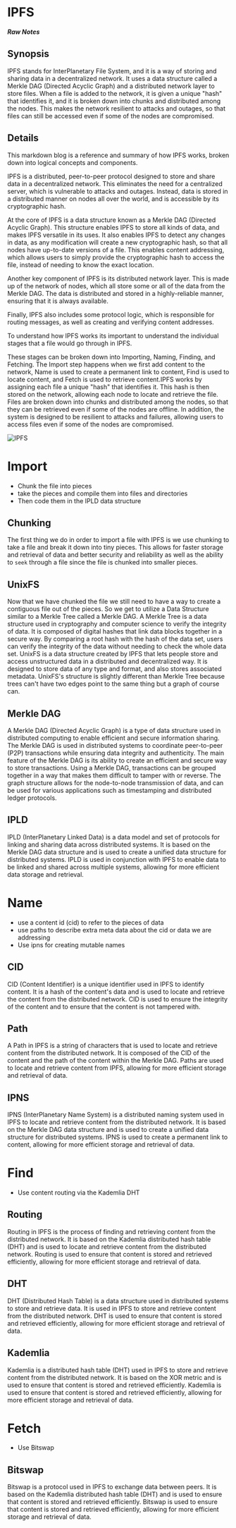 # IPFS


***Raw Notes***

## Synopsis

IPFS stands for InterPlanetary File System, and it is a way of storing and sharing data in a decentralized network. It uses a data structure called a Merkle DAG (Directed Acyclic Graph) and a distributed network layer to store files. When a file is added to the network, it is given a unique "hash" that identifies it, and it is broken down into chunks and distributed among the nodes. This makes the network resilient to attacks and outages, so that files can still be accessed even if some of the nodes are compromised.

## Details


This markdown blog is a reference and summary of how IPFS works, broken down into logical concepts and components.

IPFS is a distributed, peer-to-peer protocol designed to store and share data in a decentralized network. This eliminates the need for a centralized server, which is vulnerable to attacks and outages. Instead, data is stored in a distributed manner on nodes all over the world, and is accessible by its cryptographic hash.

At the core of IPFS is a data structure known as a Merkle DAG (Directed Acyclic Graph). This structure enables IPFS to store all kinds of data, and makes IPFS versatile in its uses. It also enables IPFS to detect any changes in data, as any modification will create a new cryptographic hash, so that all nodes have up-to-date versions of a file. This enables content addressing, which allows users to simply provide the cryptographic hash to access the file, instead of needing to know the exact location.

Another key component of IPFS is its distributed network layer. This is made up of the network of nodes, which all store some or all of the data from the Merkle DAG. The data is distributed and stored in a highly-reliable manner, ensuring that it is always available.

Finally, IPFS also includes some protocol logic, which is responsible for routing messages, as well as creating and verifying content addresses.

To understand how IPFS works its important to understand the individual stages that a file would go through in IPFS.

These stages can be broken down into Importing, Naming, Finding, and Fetching. The Import step happens when we first add content to the network, Name is used to create a permanent link to content, Find is used to locate content, and Fetch is used to retrieve content.IPFS works by assigning each file a unique "hash" that identifies it. This hash is then stored on the network, allowing each node to locate and retrieve the file. Files are broken down into chunks and distributed among the nodes, so that they can be retrieved even if some of the nodes are offline. In addition, the system is designed to be resilient to attacks and failures, allowing users to access files even if some of the nodes are compromised.

![IPFS](https://user-images.githubusercontent.com/38284764/206791995-5f9f3729-b414-4002-ad2b-1e4c85ea4118.png)

# Import
- Chunk the file into pieces
- take the pieces and compile them into files and directories
- Then code them in the IPLD data structure

## Chunking

The first thing we do in order to import a file with IPFS is we use chunking to take a file and break it down into tiny pieces. This allows for faster storage and retrieval of data and better security and reliability as well as the ability to `seek` through a file since the file is chunked into smaller pieces. 

## UnixFS

Now that we have chunked the file we still need to have a way to create a contiguous file out of the pieces. So we get to utilize a Data Structure similar to a Merkle Tree called a Merkle DAG. A Merkle Tree is a data structure used in cryptography and computer science to verify the integrity of data. It is composed of digital hashes that link data blocks together in a secure way. By comparing a root hash with the hash of the data set, users can verify the integrity of the data without needing to check the whole data set. UnixFS is a data structure created by IPFS that lets people store and access unstructured data in a distributed and decentralized way. It is designed to store data of any type and format, and also stores associated metadata. UnixFS's structure is slightly different than Merkle Tree because trees can't have two edges point to the same thing but a graph of course can. 

## Merkle DAG

A Merkle DAG (Directed Acyclic Graph) is a type of data structure used in distributed computing to enable efficient and secure information sharing. The Merkle DAG is used in distributed systems to coordinate peer-to-peer (P2P) transactions while ensuring data integrity and authenticity. The main feature of the Merkle DAG is its ability to create an efficient and secure way to store transactions. Using a Merkle DAG, transactions can be grouped together in a way that makes them difficult to tamper with or reverse. The graph structure allows for the node-to-node transmission of data, and can be used for various applications such as timestamping and distributed ledger protocols.

## IPLD

IPLD (InterPlanetary Linked Data) is a data model and set of protocols for linking and sharing data across distributed systems. It is based on the Merkle DAG data structure and is used to create a unified data structure for distributed systems. IPLD is used in conjunction with IPFS to enable data to be linked and shared across multiple systems, allowing for more efficient data storage and retrieval.

# Name
- use a content id (cid) to refer to the pieces of data
- use paths to describe extra meta data about the cid or data we are addressing
- Use ipns for creating mutable names

## CID
CID (Content Identifier) is a unique identifier used in IPFS to identify content. It is a hash of the content's data and is used to locate and retrieve the content from the distributed network. CID is used to ensure the integrity of the content and to ensure that the content is not tampered with.

## Path

A Path in IPFS is a string of characters that is used to locate and retrieve content from the distributed network. It is composed of the CID of the content and the path of the content within the Merkle DAG. Paths are used to locate and retrieve content from IPFS, allowing for more efficient storage and retrieval of data.

## IPNS

IPNS (InterPlanetary Name System) is a distributed naming system used in IPFS to locate and retrieve content from the distributed network. It is based on the Merkle DAG data structure and is used to create a unified data structure for distributed systems. IPNS is used to create a permanent link to content, allowing for more efficient storage and retrieval of data.


# Find
- Use content routing via the Kademlia DHT

## Routing 
Routing in IPFS is the process of finding and retrieving content from the distributed network. It is based on the Kademlia distributed hash table (DHT) and is used to locate and retrieve content from the distributed network. Routing is used to ensure that content is stored and retrieved efficiently, allowing for more efficient storage and retrieval of data.

## DHT
DHT (Distributed Hash Table) is a data structure used in distributed systems to store and retrieve data. It is used in IPFS to store and retrieve content from the distributed network. DHT is used to ensure that content is stored and retrieved efficiently, allowing for more efficient storage and retrieval of data.

## Kademlia
Kademlia is a distributed hash table (DHT) used in IPFS to store and retrieve content from the distributed network. It is based on the XOR metric and is used to ensure that content is stored and retrieved efficiently. Kademlia is used to ensure that content is stored and retrieved efficiently, allowing for more efficient storage and retrieval of data.


# Fetch
 - Use Bitswap

## Bitswap
Bitswap is a protocol used in IPFS to exchange data between peers. It is based on the Kademlia distributed hash table (DHT) and is used to ensure that content is stored and retrieved efficiently. Bitswap is used to ensure that content is stored and retrieved efficiently, allowing for more efficient storage and retrieval of data.
